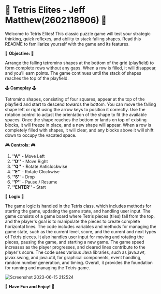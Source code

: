 # 🎰 Tetris Elites - Jeff Matthew(2602118906) 🎰

Welcome to Tetris Elites! This classic puzzle game will test your strategic thinking, quick reflexes, and ability to stack falling shapes. Read this README to familiarize yourself with the game and its features.

**🤖 Objective: 🤖**

Arrange the falling tetromino shapes at the bottom of the grid (playfield) to form complete rows without any gaps. When a row is filled, it will disappear, and you'll earn points. The game continues until the stack of shapes reaches the top of the playfield.

**🕹️ Gameplay 🕹️**

Tetromino shapes, consisting of four squares, appear at the top of the playfield and start to descend towards the bottom.
You can move the falling shape left or right using the arrow keys to position it correctly.
Use the rotation control to adjust the orientation of the shape to fit the available spaces.
Once the shape reaches the bottom or lands on top of existing blocks, it will freeze in place, and a new shape will appear.
When a row is completely filled with shapes, it will clear, and any blocks above it will shift down to occupy the vacated space.

**🎮 Controls: 🎮**

1. **''A''** - Move Left
2. **''D''** - Move Right
3. **''Q''** - Rotate Anticlockwise
4. **''E''** - Rotate Clockwise
5. **''S''** - Drop
6. **''P''** - Pause / Resume
7. **''ENTER''** - Start

**🧩 Logic 🧩**

  The game logic is handled in the Tetris class, which includes methods for starting the game, updating the game state, and handling user input. The game consists of a game board where Tetris pieces (tiles) fall from the top, and the player's goal is to manipulate the pieces to create complete horizontal lines.
  The code includes variables and methods for managing the game state, such as the current level, score, and the current and next types of Tetris pieces. It also handles user input for moving and rotating the pieces, pausing the game, and starting a new game. The game speed increases as the player progresses, and cleared lines contribute to the player's score.
  The code uses various Java libraries, such as java.awt, javax.swing, and java.util, for graphical components, event handling, random number generation, and timing. Overall, it provides the foundation for running and managing the Tetris game.
 
![Screenshot 2023-06-15 212524](https://github.com/jeffmatthew/Tetris-Elites/assets/114067378/986950f6-6f9b-4de0-93d1-b801f6fb5f79)

**👋 Have Fun and Enjoy! 👋**

